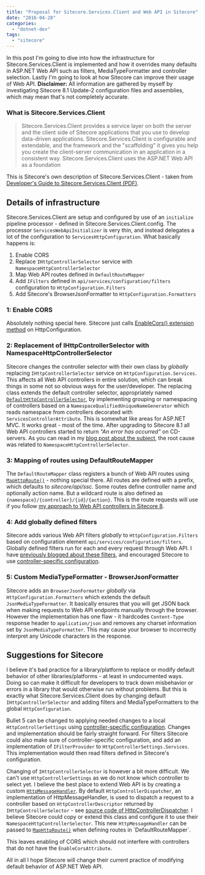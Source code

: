 ```yaml
---
title: "Proposal for Sitecore.Services.Client and Web API in Sitecore"
date: "2016-04-28"
categories: 
  - "dotnet-dev"
tags: 
  - "sitecore"
---
```


In this post I'm going to dive into how the infrastructure for Sitecore.Services.Client is implemented and how it overrides many defaults in ASP.NET Web API such as filters, MediaTypeFormatter and controller selection. Lastly I'm going to look at how Sitecore can improve their usage of Web API. **Disclaimer:** All information are gathered by myself by investigating Sitecore 8.1 Update-2 configuration files and assemblies, which may mean that's not completely accurate.

### What is Sitecore.Services.Client

> Sitecore.Services.Client provides a service layer on both the server and the client side of Sitecore applications that you use to develop data-driven applications. Sitecore.Services.Client is configurable and extendable, and the framework and the "scaffolding" it gives you help you create the client-server communication in an application in a consistent way. Sitecore.Services.Client uses the ASP.NET Web API as a foundation

This is Sitecore's own description of Sitecore.Services.Client - taken from [Developer's Guide to Sitecore.Services.Client (PDF)](https://sdn.sitecore.net/upload/sitecore7/75/developer's_guide_to_sitecore.services.client_sc75-usletter.pdf).

## Details of infrastructure

Sitecore.Services.Client are setup and configured by use of an `initialize` pipeline processor - defined in Sitecore.Services.Client.config. The processor `ServicesWebApiInitializer` is very thin, and instead delegates a lot of the configuration to `ServicesHttpConfiguration`. What basically happens is:

1. Enable CORS
2. Replace `IHttpControllerSelector` service with `NamespaceHttpControllerSelector`
3. Map Web API routes defined in `DefaultRouteMapper`
4. Add `IFilters` defined in `api/services/configuration/filters` configuration to `HttpConfiguration.Filters`
5. Add Sitecore's BrowserJsonFormatter to `HttpConfiguration.Formatters`

### 1: Enable CORS

Absolutely nothing special here. Sitecore just calls [EnableCors() extension method](https://msdn.microsoft.com/en-us/library/system.web.http.corshttpconfigurationextensions.enablecors(v=vs.118).aspx) on HttpConfiguration.

### 2: Replacement of IHttpControllerSelector with NamespaceHttpControllerSelector

Sitecore changes the controller selector with their own class by _globally_ replacing `IHttpControllerSelector` service on `HttpConfiguration.Services`. This affects all Web API controllers in entire solution, which can break things in some not so obvious ways for the user/developer. The replacing class extends the default controller selector, appropriately named [`DefaultHttpControllerSelector`](https://github.com/ASP-NET-MVC/aspnetwebstack/blob/master/src/System.Web.Http/Dispatcher/DefaultHttpControllerSelector.cs), by implementing grouping or namespacing of controllers based on a `NamespaceQualifiedUniqueNameGenerator` which reads namespace from controllers decorated with `ServicesControllerAttribute`. This is somewhat like areas for ASP.NET MVC. It works great - most of the time. After upgrading to Sitecore 8.1 all Web API controllers started to return _"An error has occurred"_ on CD-servers. As you can read in my [blog post about the subject](http://www.agehrke.com/2016/04/web-api-error-sitecore81-cd-servers/), the root cause was related to `NamespaceHttpControllerSelector`.

### 3: Mapping of routes using DefaultRouteMapper

The `DefaultRouteMapper` class registers a bunch of Web API routes using [`MapHttpRoute()`](https://msdn.microsoft.com/en-us/library/system.web.http.httproutecollectionextensions.maphttproute(v=vs.118).aspx) - nothing special there. All routes are defined with a prefix, which defaults to _sitecore/api/ssc_. Some routes define controller name and optionally action name. But a wildcard route is also defined as `{namespace}/{controller}/{id}/{action}`. This is the route requests will use if you follow [my approach to Web API controllers in Sitecore 8](http://www.agehrke.com/2015/08/web-api-controller-in-sitecore-8/).

### 4: Add globally defined filters

Sitecore adds various Web API filters _globally_ to `HttpConfiguration.Filters` based on configuration element `api/services/configuration/filters`. Globally defined filters run for each and every request through Web API. I have [previously blogged about these filters](http://www.agehrke.com/2016/02/disable-sitecore-filters-web-api-controllers/ "Disable Sitecore filters for Web API controllers"), and encouraged Sitecore to use [controller-specific configuration](http://www.asp.net/web-api/overview/advanced/configuring-aspnet-web-api#percontrollerconfig).

### 5: Custom MediaTypeFormatter - BrowserJsonFormatter

Sitecore adds an `BrowserJsonFormatter` _globally_ via `HttpConfiguration.Formatters` which extends the default `JsonMediaTypeFormatter`. It basically ensures that you will get JSON back when making requests to Web API endpoints manually through the browser. However the implementation has one flaw - it hardcodes `Content-Type` response header to `application/json` and removes any charset information set by `JsonMediaTypeFormatter`. This may cause your browser to incorrectly interpret any Unicode characters in the response.

## Suggestions for Sitecore

I believe it's bad practice for a library/platform to replace or modify default behavior of other libraries/platforms - at least in undocumented ways. Doing so can make it difficult for developers to track down misbehavior or errors in a library that would otherwise run without problems. But this is exactly what Sitecore.Services.Client does by changing default `IHttpControllerSelector` and adding filters and MediaTypeFormatters to the global `HttpConfiguration`.

Bullet 5 can be changed to applying needed changes to a local `HttpControllerSettings` using [controller-specific configuration](http://www.asp.net/web-api/overview/advanced/configuring-aspnet-web-api#percontrollerconfig). Changes and implementation should be fairly straight forward. For filters Sitecore could also make sure of controller-specific configuration, and add an implementation of `IFilterProvider` to `HttpControllerSettings.Services`. This implementation would then read filters defined in Sitecore's configuration.

Changing of `IHttpControllerSelector` is however a bit more difficult. We can't use `HttpControllerSettings` as we do not know which controller to select yet. I believe the best place to extend Web API is by creating a custom [`HttpMessageHandler`](http://www.asp.net/web-api/overview/advanced/http-message-handlers). By default `HttpControllerDispatcher`, an implementation of HttpMessageHandler, is used to dispatch a request to a controller based on `HttpControllerDescriptor` returned by `IHttpControllerSelector` - see [source code of HttpControllerDispatcher](https://github.com/ASP-NET-MVC/aspnetwebstack/blob/master/src/System.Web.Http/Dispatcher/HttpControllerDispatcher.cs#L118). I believe Sitecore could copy or extend this class and configure it to use their `NamespaceHttpControllerSelector`. This new `HttpMessageHandler` can be passed to [`MapHttpRoute()`](https://msdn.microsoft.com/en-us/library/system.web.http.httproutecollectionextensions.maphttproute(v=vs.118).aspx#M:System.Web.Http.HttpRouteCollectionExtensions.MapHttpRoute%28System.Web.Http.HttpRouteCollection,System.String,System.String,System.Object,System.Object,System.Net.Http.HttpMessageHandler%29) when defining routes in `DefaultRouteMapper`.

This leaves enabling of CORS which should not interfere with controllers that do not have the `EnableCorsAttribute`.

All in all I hope Sitecore will change their current practice of modifying default behavior of ASP.NET Web API.
